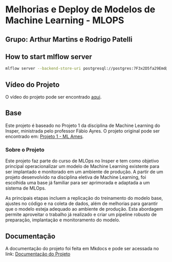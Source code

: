 # Melhorias e Deploy de Modelos de Machine Learning - MLOPS

## Grupo: Arthur Martins e Rodrigo Patelli

## How to start mlflow server

```bash
mlflow server --backend-store-uri postgresql://postgres:7F3x2D5fa29Emd@mlflow.cgtdf7yvdtuk.us-east-2.rds.amazonaws.com:5432/mlflow_project_rodrigoap8 --default-artifact-root s3://mlflow-exp-tracking-rodrigoap8
```

## Vídeo do Projeto

O vídeo do projeto pode ser encontrado [aqui](https://youtu.be/KQlQW7XVAls).

## Base

Este projeto é baseado no Projeto 1 da disciplina de Machine Learning do Insper, ministrada pelo professor Fábio Ayres. O projeto original pode ser encontrado em: [Projeto 1 - ML Ames](https://github.com/AntonioAEMartins/projeto1-ml-ames.git).

### Sobre o Projeto

Este projeto faz parte do curso de MLOps no Insper e tem como objetivo principal operacionalizar um modelo de Machine Learning existente para ser implantado e monitorado em um ambiente de produção. A partir de um projeto desenvolvido na disciplina eletiva de Machine Learning, foi escolhida uma base já familiar para ser aprimorada e adaptada a um sistema de MLOps.

As principais etapas incluem a replicação do treinamento do modelo base, ajustes no código e na coleta de dados, além de melhorias para garantir que o modelo esteja adequado ao ambiente de produção. Esta abordagem permite aproveitar o trabalho já realizado e criar um pipeline robusto de preparação, implantação e monitoramento do modelo.

## Documentação

A documentação do projeto foi feita em Mkdocs e pode ser acessada no link: [Documentação do Projeto](https://insper-classroom.github.io/24-2-mlops-project-grupo_de_hardware/)
